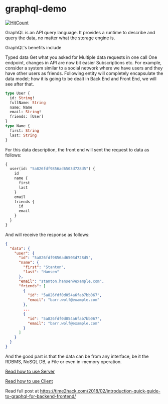 # graphql-demo

[![HitCount](http://hits.dwyl.io/time2hack/graphql-demo.svg)](http://hits.dwyl.io/time2hack/graphql-demo)

GraphQL is an API query language. It provides a runtime to describe and query the data, no matter what the storage engine is.

GraphQL's benefits include

Typed data
Get what you asked for
Multiple data requests in one call
One endpoint, changes in API are now bit easier
Subscriptions
etc.
For example, consider a system similar to a social network where we have users and they have other users as friends. Following entity will completely encapsulate the data model; how it is going to be dealt in Back End and Front End, we will see after that.
```graphql
type User {
  id: String!
  fullName: String
  name: Name
  email: String!
  friends: [User]
}
type Name {
  first: String
  last: String
}
```
For this data description, the front end will sent the request to data as follows:
```graphql
{
  user(id: "5a826fdf9856ad6503d728d5") {
    id
    name {
      first
      last
    }
    email
    friends {
      id
      email
    }
  }
}
```
And will receive the response as follows:
```json
{
  "data": {
    "user": {
      "id": "5a826fdf9856ad6503d728d5",
      "name": {
        "first": "Stanton",
        "last": "Hansen"
      },
      "email": "stanton.hansen@example.com",
      "friends": [
        {
          "id": "5a826fdf0d054a6fab7bb067",
          "email": "barr.wolf@example.com"
        },
        ...
        {
          "id": "5a826fdf0d054a6fab7bb067",
          "email": "barr.wolf@example.com"
        }
      ]
    }
  }
}
```
And the good part is that the data can be from any interface, be it the RDBMS, NoSQL DB, a File or even in-memory operation.

[Read how to use Server](./server/README.md)

[Read how to use Client](./client/README.md)

Read full post at https://time2hack.com/2018/02/introduction-quick-guide-to-graphql-for-backend-frontend/
